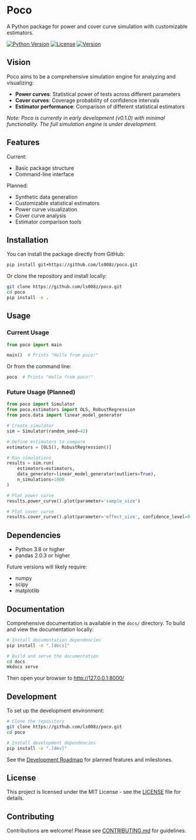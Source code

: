 # Poco

A Python package for power and cover curve simulation with customizable estimators.

[![Python Version](https://img.shields.io/badge/python-3.8%2B-blue)](https://www.python.org/downloads/)
[![License](https://img.shields.io/badge/license-MIT-green)](LICENSE)
[![Version](https://img.shields.io/badge/version-0.1.0-orange)](https://github.com/ls008z/poco)

## Vision

Poco aims to be a comprehensive simulation engine for analyzing and visualizing:
- **Power curves**: Statistical power of tests across different parameters
- **Cover curves**: Coverage probability of confidence intervals
- **Estimator performance**: Comparison of different statistical estimators

*Note: Poco is currently in early development (v0.1.0) with minimal functionality. The full simulation engine is under development.*

## Features

Current:
- Basic package structure
- Command-line interface

Planned:
- Synthetic data generation
- Customizable statistical estimators
- Power curve visualization
- Cover curve analysis
- Estimator comparison tools

## Installation

You can install the package directly from GitHub:

```bash
pip install git+https://github.com/ls008z/poco.git
```

Or clone the repository and install locally:

```bash
git clone https://github.com/ls008z/poco.git
cd poco
pip install -e .
```

## Usage

### Current Usage

```python
from poco import main

main()  # Prints "Hello from poco!"
```

Or from the command line:

```bash
poco  # Prints "Hello from poco!"
```

### Future Usage (Planned)

```python
from poco import Simulator
from poco.estimators import OLS, RobustRegression
from poco.data import linear_model_generator

# Create simulator
sim = Simulator(random_seed=42)

# Define estimators to compare
estimators = [OLS(), RobustRegression()]

# Run simulations
results = sim.run(
    estimators=estimators,
    data_generator=linear_model_generator(outliers=True),
    n_simulations=1000
)

# Plot power curve
results.power_curve().plot(parameter='sample_size')

# Plot cover curve
results.cover_curve().plot(parameter='effect_size', confidence_level=0.95)
```

## Dependencies

- Python 3.8 or higher
- pandas 2.0.3 or higher

Future versions will likely require:
- numpy
- scipy
- matplotlib

## Documentation

Comprehensive documentation is available in the `docs/` directory. To build and view the documentation locally:

```bash
# Install documentation dependencies
pip install -e ".[docs]"

# Build and serve the documentation
cd docs
mkdocs serve
```

Then open your browser to http://127.0.0.1:8000/

## Development

To set up the development environment:

```bash
# Clone the repository
git clone https://github.com/ls008z/poco.git
cd poco

# Install development dependencies
pip install -e ".[dev]"
```

See the [Development Roadmap](docs/roadmap.md) for planned features and milestones.

## License

This project is licensed under the MIT License - see the [LICENSE](LICENSE) file for details.

## Contributing

Contributions are welcome! Please see [CONTRIBUTING.md](CONTRIBUTING.md) for guidelines.